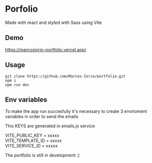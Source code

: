 # Porfolio

Made with react and styled with Sass using Vite

## Demo

https://marcosiorio-portfolio.vercel.app/

## Usage

```
git clone https://github.com/Marcos-Iorio/portfolio.git
npm i
npm run dev
```

## Env variables

To make the app run succesfully it's necessary to create 3 enviroment variables in order to send the emails

This KEYS are generated in emails.js service

VITE_PUBLIC_KEY = xxxxx <br>
VITE_TEMPLATE_ID = xxxxx <br>
VITE_SERVICE_ID = xxxxx

The portfolio is still in development :)
